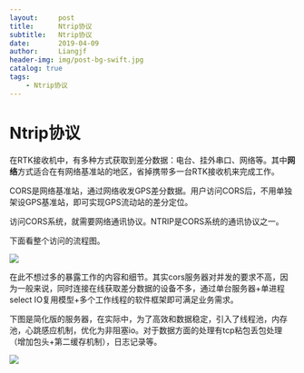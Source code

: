 ```yaml
---
layout:     post                  
title:      Ntrip协议
subtitle:   Ntrip协议
date:       2019-04-09          
author:     Liangjf                  
header-img: img/post-bg-swift.jpg
catalog: true                      
tags:                       
    - Ntrip协议
---
```


# Ntrip协议

在RTK接收机中，有多种方式获取到差分数据：电台、挂外串口、网络等。其中**网络**方式适合在有网络基准站的地区，省掉携带多一台RTK接收机来完成工作。

CORS是网络基准站，通过网络收发GPS差分数据。用户访问CORS后，不用单独架设GPS基准站，即可实现GPS流动站的差分定位。

访问CORS系统，就需要网络通讯协议。NTRIP是CORS系统的通讯协议之一。

下面看整个访问的流程图。

![](https://i.imgur.com/xFH49Cf.png)

在此不想过多的暴露工作的内容和细节。其实cors服务器对并发的要求不高，因为一般来说，同时连接在线获取差分数据的设备不多，通过单台服务器+单进程select IO复用模型+多个工作线程的软件框架即可满足业务需求。

下图是简化版的服务器，在实际中，为了高效和数据稳定，引入了线程池，内存池，心跳感应机制，优化为非阻塞io。对于数据方面的处理有tcp粘包丢包处理（增加包头+第二缓存机制），日志记录等。

![](https://i.imgur.com/EPncp4Z.jpg)
